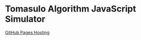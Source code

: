 # Tomasulo Algorithm JavaScript Simulator
[GitHub Pages Hosting](https://hugojf.github.io/tomasulo-simulator/)
